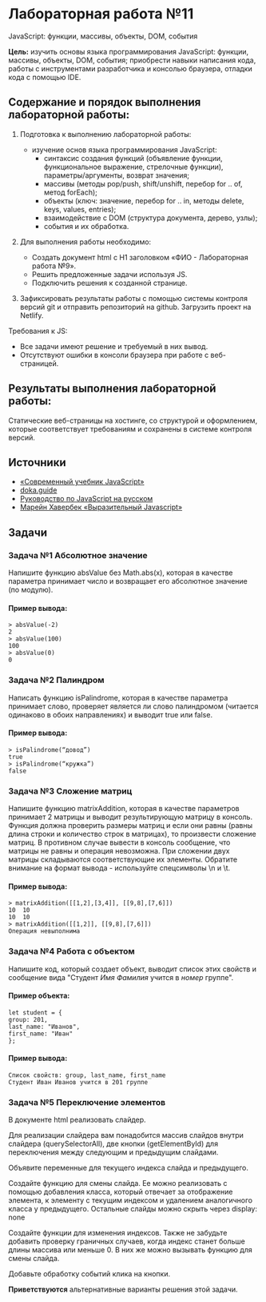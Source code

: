 # Лабораторная работа №11

JavaScript: функции, массивы, объекты, DOM, события

**Цель:** изучить основы языка программирования JavaScript: функции, массивы, объекты, DOM, события; приобрести навыки написания кода, работы с инструментами разработчика и консолью браузера, отладки кода с помощью IDE.

## Содержание и порядок выполнения лабораторной работы:

1. Подготовка к выполнению лабораторной работы:
    - изучение основ языка программирования JavaScript:
        - синтаксис создания функций (объявление функции, функциональное выражение, стрелочные функции), параметры/аргументы, возврат значения;
        - массивы (методы pop/push, shift/unshift, перебор for .. of, метод forEach);
        - объекты (ключ: значение, перебор for .. in, методы delete, keys, values, entries);
        - взаимодействие с DOM (структура документа, дерево, узлы);
        - события и их обработка.

2. Для выполнения работы необходимо:
    - Создать документ html с H1 заголовком «ФИО - Лабораторная работа №9».
    - Решить предложенные задачи используя JS.
    - Подключить решения к созданной странице.

3. Зафиксировать результаты работы с помощью системы контроля версий git и отправить репозиторий на github.
Загрузить проект на Netlify.

Требования к JS:

- Все задачи имеют решение и требуемый в них вывод.
- Отсутствуют ошибки в консоли браузера при работе с веб-страницей.

## Результаты выполнения лабораторной работы:

Статические веб-страницы на хостинге, со структурой и оформлением, которые соответствует требованиям и сохранены в системе контроля версий.
    
## Источники

- [«Современный учебник JavaScript»](https://learn.javascript.ru/)
- [doka.guide](https://doka.guide/css/)
- [Руководство по JavaScript на русском](https://developer.mozilla.org/ru/docs/Web/JavaScript)
- [Марейн Хавербек «Выразительный Javascript»](https://eloquent-javascript.karmazzin.ru/)

## Задачи

### Задача №1 Абсолютное значение

Напишите функцию absValue без Math.abs(x), которая в качестве параметра принимает число и возвращает его абсолютное значение (по модулю).

#### Пример вывода:

```
> absValue(-2)
2
> absValue(100)
100
> absValue(0)
0
```

### Задача №2 Палиндром
Написать функцию isPalindrome, которая в качестве параметра принимает слово, проверяет является ли слово палиндромом (читается одинаково в обоих направлениях) и выводит true или false.

#### Пример вывода:

```
> isPalindrome(“довод”)
true
> isPalindrome(“кружка”)
false
```

### Задача №3 Сложение матриц

Напишите функцию matrixAddition, которая в качестве параметров принимает 2 матрицы и выводит результирующую матрицу в консоль. Функция должна проверить размеры матриц и если они равны (равны длина строки и количество строк в матрицах), то произвести сложение матриц. В противном случае вывести в консоль сообщение, что матрицы не равны и операция невозможна. При сложении двух матрицы складываются соответствующие их элементы. Обратите внимание на формат вывода - используйте спецсимволы \n и \t.

#### Пример вывода:

```
> matrixAddition([[1,2],[3,4]], [[9,8],[7,6]])
10  10
10  10
> matrixAddition([[1,2]], [[9,8],[7,6]])
Операция невыполнима
```

### Задача №4 Работа с объектом

Напишите код, который создает объект, выводит список этих свойств и сообщение вида "Студент *Имя* *Фамилия* учится в *номер* группе".

#### Пример объекта:

```
let student = {
group: 201,
last_name: "Иванов",
first_name: "Иван"
};
```

#### Пример вывода:

```
Список свойств: group, last_name, first_name
Студент Иван Иванов учится в 201 группе
```

### Задача №5 Переключение элементов

В документе html реализовать слайдер.

Для реализации слайдера вам понадобится массив слайдов внутри слайдера (querySelectorAll), две кнопки (getElementById) для переключения между следующим и предыдущим слайдами.

Объявите переменные для текущего индекса слайда и предыдущего.

Создайте функцию для смены слайда. Ее можно реализовать с помощью добавления класса, который отвечает за отображение элемента, к элементу с текущим индексом и удалением аналогичного класса у предыдущего. Остальные слайды можно скрыть через display: none

Создайте функции для изменения индексов. Также не забудьте добавить проверку граничных случаев, когда индекс станет больше длины массива или меньше 0. В них же можно вызывать функцию для смены слайда.

Добавьте обработку событий клика на кнопки.

**Приветствуются** альтернативные варианты решения этой задачи.
